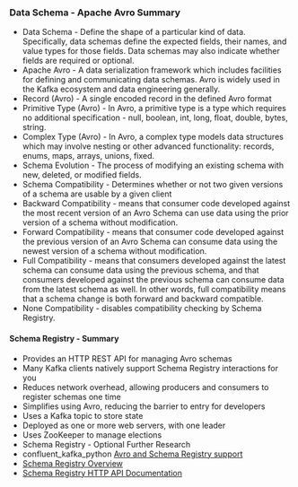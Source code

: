 ### Data Schema - Apache Avro Summary
* Data Schema - Define the shape of a particular kind of data. Specifically, data schemas define the expected fields, their names, and value types for those fields. Data schemas may also indicate whether fields are required or optional.
* Apache Avro - A data serialization framework which includes facilities for defining and communicating data schemas. Avro is widely used in the Kafka ecosystem and data engineering generally.
* Record (Avro) - A single encoded record in the defined Avro format
* Primitive Type (Avro) - In Avro, a primitive type is a type which requires no additional specification - null, boolean, int, long, float, double, bytes, string.
* Complex Type (Avro) - In Avro, a complex type models data structures which may involve nesting or other advanced functionality: records, enums, maps, arrays, unions, fixed.
* Schema Evolution - The process of modifying an existing schema with new, deleted, or modified fields.
* Schema Compatibility - Determines whether or not two given versions of a schema are usable by a given client
* Backward Compatibility - means that consumer code developed against the most recent version of an Avro Schema can use data using the prior version of a schema without modification.
* Forward Compatibility - means that consumer code developed against the previous version of an Avro Schema can consume data using the newest version of a schema without modification.
* Full Compatibility - means that consumers developed against the latest schema can consume data using the previous schema, and that consumers developed against the previous schema can consume data from the latest schema as well. In other words, full compatibility means that a schema change is both forward and backward compatible.
* None Compatibility - disables compatibility checking by Schema Registry.

#### Schema Registry - Summary
* Provides an HTTP REST API for managing Avro schemas
* Many Kafka clients natively support Schema Registry interactions for you
* Reduces network overhead, allowing producers and consumers to register schemas one time
* Simplifies using Avro, reducing the barrier to entry for developers
* Uses a Kafka topic to store state
* Deployed as one or more web servers, with one leader
* Uses ZooKeeper to manage elections
* Schema Registry - Optional Further Research
* confluent_kafka_python [Avro and Schema Registry support](https://docs.confluent.io/current/clients/confluent-kafka-python/index.html?highlight=partition#module-confluent_kafka.avro)
* [Schema Registry Overview](https://docs.confluent.io/current/schema-registry/index.html)
* [Schema Registry HTTP API Documentation](https://docs.confluent.io/current/schema-registry/develop/api.html)